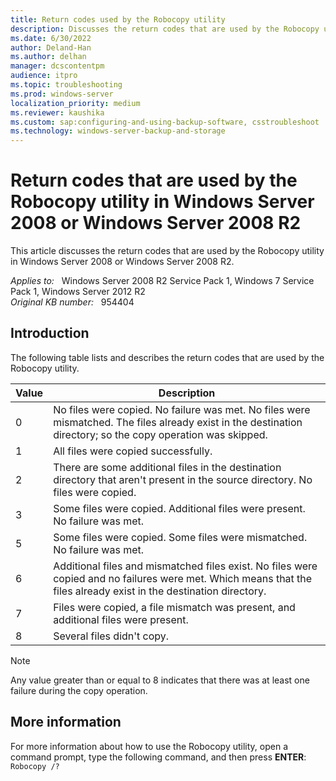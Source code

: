```yaml
---
title: Return codes used by the Robocopy utility
description: Discusses the return codes that are used by the Robocopy utility in Windows Server 2008 or Windows Server 2008 R2.
ms.date: 6/30/2022
author: Deland-Han
ms.author: delhan
manager: dcscontentpm
audience: itpro
ms.topic: troubleshooting
ms.prod: windows-server
localization_priority: medium
ms.reviewer: kaushika
ms.custom: sap:configuring-and-using-backup-software, csstroubleshoot
ms.technology: windows-server-backup-and-storage
---
```

# Return codes that are used by the Robocopy utility in Windows Server 2008 or Windows Server 2008 R2

This article discusses the return codes that are used by the Robocopy utility in Windows Server 2008 or Windows Server 2008 R2.

_Applies to:_ &nbsp; Windows Server 2008 R2 Service Pack 1, Windows 7 Service Pack 1, Windows Server 2012 R2  
_Original KB number:_ &nbsp; 954404

## Introduction

The following table lists and describes the return codes that are used by the Robocopy utility.

|Value|Description|
|---|---|
|0|No files were copied. No failure was met. No files were mismatched. The files already exist in the destination directory; so the copy operation was skipped.|
|1|All files were copied successfully.|
|2|There are some additional files in the destination directory that aren't present in the source directory. No files were copied.|
|3|Some files were copied. Additional files were present. No failure was met.|
|5|Some files were copied. Some files were mismatched. No failure was met.|
|6|Additional files and mismatched files exist. No files were copied and no failures were met. Which means that the files already exist in the destination directory.|
|7|Files were copied, a file mismatch was present, and additional files were present.|
|8|Several files didn't copy.|
  
> [!NOTE]
> Any value greater than or equal to 8 indicates that there was at least one failure during the copy operation.

## More information

For more information about how to use the Robocopy utility, open a command prompt, type the following command, and then press **ENTER**:  
    `Robocopy /?`
